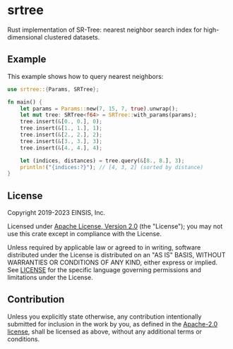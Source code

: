 # srtree
Rust implementation of SR-Tree: nearest neighbor search index for high-dimensional clustered datasets.

## Example
This example shows how to query nearest neighbors:
```rust
use srtree::{Params, SRTree};

fn main() {
    let params = Params::new(7, 15, 7, true).unwrap();
    let mut tree: SRTree<f64> = SRTree::with_params(params);
    tree.insert(&[0., 0.], 0);
    tree.insert(&[1., 1.], 1);
    tree.insert(&[2., 2.], 2);
    tree.insert(&[3., 3.], 3);
    tree.insert(&[4., 4.], 4);

    let (indices, distances) = tree.query(&[8., 8.], 3);
    println!("{indices:?}"); // [4, 3, 2] (sorted by distance)
}
```

## License

Copyright 2019-2023 EINSIS, Inc.

Licensed under [Apache License, Version 2.0][apache-license] (the "License");
you may not use this crate except in compliance with the License.

Unless required by applicable law or agreed to in writing, software distributed
under the License is distributed on an "AS IS" BASIS, WITHOUT WARRANTIES OR
CONDITIONS OF ANY KIND, either express or implied. See [LICENSE](LICENSE) for
the specific language governing permissions and limitations under the License.

## Contribution

Unless you explicitly state otherwise, any contribution intentionally submitted
for inclusion in the work by you, as defined in the [Apache-2.0
license][apache-license], shall be licensed as above, without any additional
terms or conditions.

[apache-license]: http://www.apache.org/licenses/LICENSE-2.0